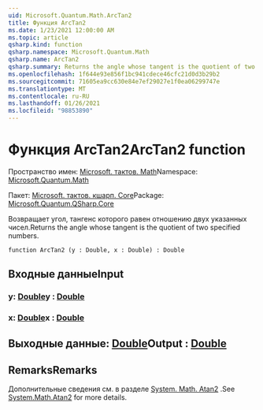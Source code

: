 ```yaml
---
uid: Microsoft.Quantum.Math.ArcTan2
title: Функция ArcTan2
ms.date: 1/23/2021 12:00:00 AM
ms.topic: article
qsharp.kind: function
qsharp.namespace: Microsoft.Quantum.Math
qsharp.name: ArcTan2
qsharp.summary: Returns the angle whose tangent is the quotient of two specified numbers.
ms.openlocfilehash: 1f644e93e856f1bc941cdece46cfc21d0d3b29b2
ms.sourcegitcommit: 71605ea9cc630e84e7ef29027e1f0ea06299747e
ms.translationtype: MT
ms.contentlocale: ru-RU
ms.lasthandoff: 01/26/2021
ms.locfileid: "98853890"
---
```

# <a name="arctan2-function"></a><span data-ttu-id="7088f-102">Функция ArcTan2</span><span class="sxs-lookup"><span data-stu-id="7088f-102">ArcTan2 function</span></span>

<span data-ttu-id="7088f-103">Пространство имен: [Microsoft. тактов. Math](xref:Microsoft.Quantum.Math)</span><span class="sxs-lookup"><span data-stu-id="7088f-103">Namespace: [Microsoft.Quantum.Math](xref:Microsoft.Quantum.Math)</span></span>

<span data-ttu-id="7088f-104">Пакет: [Microsoft. тактов. кшарп. Core](https://nuget.org/packages/Microsoft.Quantum.QSharp.Core)</span><span class="sxs-lookup"><span data-stu-id="7088f-104">Package: [Microsoft.Quantum.QSharp.Core](https://nuget.org/packages/Microsoft.Quantum.QSharp.Core)</span></span>


<span data-ttu-id="7088f-105">Возвращает угол, тангенс которого равен отношению двух указанных чисел.</span><span class="sxs-lookup"><span data-stu-id="7088f-105">Returns the angle whose tangent is the quotient of two specified numbers.</span></span>

```qsharp
function ArcTan2 (y : Double, x : Double) : Double
```


## <a name="input"></a><span data-ttu-id="7088f-106">Входные данные</span><span class="sxs-lookup"><span data-stu-id="7088f-106">Input</span></span>

### <a name="y--double"></a><span data-ttu-id="7088f-107">y: [Double](xref:microsoft.quantum.lang-ref.double)</span><span class="sxs-lookup"><span data-stu-id="7088f-107">y : [Double](xref:microsoft.quantum.lang-ref.double)</span></span>




### <a name="x--double"></a><span data-ttu-id="7088f-108">x: [Double](xref:microsoft.quantum.lang-ref.double)</span><span class="sxs-lookup"><span data-stu-id="7088f-108">x : [Double](xref:microsoft.quantum.lang-ref.double)</span></span>





## <a name="output--double"></a><span data-ttu-id="7088f-109">Выходные данные: [Double](xref:microsoft.quantum.lang-ref.double)</span><span class="sxs-lookup"><span data-stu-id="7088f-109">Output : [Double](xref:microsoft.quantum.lang-ref.double)</span></span>



## <a name="remarks"></a><span data-ttu-id="7088f-110">Remarks</span><span class="sxs-lookup"><span data-stu-id="7088f-110">Remarks</span></span>

<span data-ttu-id="7088f-111">Дополнительные сведения см. в разделе [System. Math. Atan2](https://docs.microsoft.com/dotnet/api/system.math.atan2) .</span><span class="sxs-lookup"><span data-stu-id="7088f-111">See [System.Math.Atan2](https://docs.microsoft.com/dotnet/api/system.math.atan2) for more details.</span></span>